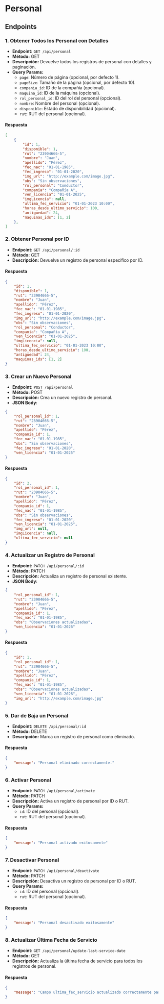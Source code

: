 # Personal

## Endpoints

### 1. Obtener Todos los Personal con Detalles
- **Endpoint:** `GET /api/personal`
- **Método:** GET
- **Descripción:** Devuelve todos los registros de personal con detalles y paginación.
- **Query Params:**
  - `page`: Número de página (opcional, por defecto 1).
  - `pageSize`: Tamaño de la página (opcional, por defecto 10).
  - `compania_id`: ID de la compañía (opcional).
  - `maquina_id`: ID de la máquina (opcional).
  - `rol_personal_id`: ID del rol del personal (opcional).
  - `nombre`: Nombre del personal (opcional).
  - `disponible`: Estado de disponibilidad (opcional).
  - `rut`: RUT del personal (opcional).

#### Respuesta
```json
[
    {
        "id": 1,
        "disponible": 1,
        "rut": "23904666-5",
        "nombre": "Juan",
        "apellido": "Pérez",
        "fec_nac": "01-01-1985",
        "fec_ingreso": "01-01-2020",
        "img_url": "http://example.com/image.jpg",
        "obs": "Sin observaciones",
        "rol_personal": "Conductor",
        "compania": "Compañía A",
        "ven_licencia": "01-01-2025",
        "imgLicencia": null,
        "ultima_fec_servicio": "01-01-2023 10:00",
        "horas_desde_ultimo_servicio": 100,
        "antiguedad": 24,
        "maquinas_ids": [1, 2]
    },
]
```

### 2. Obtener Personal por ID
- **Endpoint:** `GET /api/personal/:id`
- **Método:** GET
- **Descripción:** Devuelve un registro de personal específico por ID.

#### Respuesta
```json
{
    "id": 1,
    "disponible": 1,
    "rut": "23904666-5",
    "nombre": "Juan",
    "apellido": "Pérez",
    "fec_nac": "01-01-1985",
    "fec_ingreso": "01-01-2020",
    "img_url": "http://example.com/image.jpg",
    "obs": "Sin observaciones",
    "rol_personal": "Conductor",
    "compania": "Compañía A",
    "ven_licencia": "01-01-2025",
    "imgLicencia": null,
    "ultima_fec_servicio": "01-01-2023 10:00",
    "horas_desde_ultimo_servicio": 100,
    "antiguedad": 24,
    "maquinas_ids": [1, 2]
}
```

### 3. Crear un Nuevo Personal
- **Endpoint:** `POST /api/personal`
- **Método:** POST
- **Descripción:** Crea un nuevo registro de personal.
- **JSON Body:**
```json
{
    "rol_personal_id": 1,
    "rut": "23904666-5",
    "nombre": "Juan",
    "apellido": "Pérez",
    "compania_id": 1,
    "fec_nac": "01-01-1985",
    "obs": "Sin observaciones",
    "fec_ingreso": "01-01-2020",
    "ven_licencia": "01-01-2025"
}
```

#### Respuesta
```json
{
    "id": 2,
    "rol_personal_id": 1,
    "rut": "23904666-5",
    "nombre": "Juan",
    "apellido": "Pérez",
    "compania_id": 1,
    "fec_nac": "01-01-1985",
    "obs": "Sin observaciones",
    "fec_ingreso": "01-01-2020",
    "ven_licencia": "01-01-2025",
    "img_url": null,
    "imgLicencia": null,
    "ultima_fec_servicio": null
}
```

### 4. Actualizar un Registro de Personal
- **Endpoint:** `PATCH /api/personal/:id`
- **Método:** PATCH
- **Descripción:** Actualiza un registro de personal existente.
- **JSON Body:**
```json
{
    "rol_personal_id": 1,
    "rut": "23904666-5",
    "nombre": "Juan",
    "apellido": "Pérez",
    "compania_id": 1,
    "fec_nac": "01-01-1985",
    "obs": "Observaciones actualizadas",
    "ven_licencia": "01-01-2026"
}
```

#### Respuesta
```json
{
    "id": 1,
    "rol_personal_id": 1,
    "rut": "23904666-5",
    "nombre": "Juan",
    "apellido": "Pérez",
    "compania_id": 1,
    "fec_nac": "01-01-1985",
    "obs": "Observaciones actualizadas",
    "ven_licencia": "01-01-2026",
    "img_url": "http://example.com/image.jpg"
}
```

### 5. Dar de Baja un Personal
- **Endpoint:** `DELETE /api/personal/:id`
- **Método:** DELETE
- **Descripción:** Marca un registro de personal como eliminado.

#### Respuesta
```json
{
    "message": "Personal eliminado correctamente."
}
```

### 6. Activar Personal
- **Endpoint:** `PATCH /api/personal/activate`
- **Método:** PATCH
- **Descripción:** Activa un registro de personal por ID o RUT.
- **Query Params:**
  - `id`: ID del personal (opcional).
  - `rut`: RUT del personal (opcional).

#### Respuesta
```json
{
    "message": "Personal activado exitosamente"
}
```

### 7. Desactivar Personal
- **Endpoint:** `PATCH /api/personal/deactivate`
- **Método:** PATCH
- **Descripción:** Desactiva un registro de personal por ID o RUT.
- **Query Params:**
  - `id`: ID del personal (opcional).
  - `rut`: RUT del personal (opcional).

#### Respuesta
```json
{
    "message": "Personal desactivado exitosamente"
}
```

### 8. Actualizar Última Fecha de Servicio
- **Endpoint:** `GET /api/personal/update-last-service-date`
- **Método:** GET
- **Descripción:** Actualiza la última fecha de servicio para todos los registros de personal.

#### Respuesta
```json
{
    "message": "Campo ultima_fec_servicio actualizado correctamente para todos los registros."
}
```